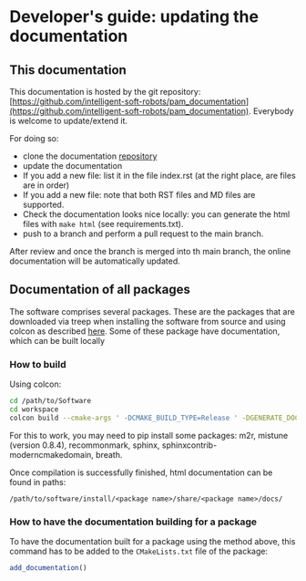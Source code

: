 # Developer's guide: updating the documentation

## This documentation

This documentation is hosted by the git repository: [https://github.com/intelligent-soft-robots/pam_documentation](https://github.com/intelligent-soft-robots/pam_documentation).
Everybody is welcome to update/extend it.

For doing so:

- clone the documentation [repository](https://github.com/intelligent-soft-robots/pam_documentation)
- update the documentation
- If you add a new file: list it in the file index.rst (at the right place, are files are in order)
- If you add a new file: note that both RST files and MD files are supported. 
- Check the documentation looks nice locally: you can generate the html files with ```make html``` (see requirements.txt).
- push to a branch and perform a pull request to the main branch.

After review and once the branch is merged into th main branch, the online documentation will be automatically updated.

## Documentation of all packages

The software comprises several packages.
These are the packages that are downloaded via treep when installing the software from source and using colcon as described [here](A1_overview_and_installation#via-colcon-workspace).
Some of these package have documentation, which can be built locally

### How to build

Using colcon:

```bash
cd /path/to/Software
cd workspace
colcon build --cmake-args ' -DCMAKE_BUILD_TYPE=Release ' -DGENERATE_DOCUMENTATION=ON
```

For this to work, you may need to pip install some packages: m2r, mistune (version 0.8.4), recommonmark, sphinx, sphinxcontrib-moderncmakedomain, breath.

Once compilation is successfully finished, html documentation can be found in paths:

```
/path/to/software/install/<package name>/share/<package name>/docs/
```

### How to have the documentation building for a package

To have the documentation built for a package using the method above, this command has to be added to
the ```CMakeLists.txt``` file of the package:

```cmake
add_documentation()
```








